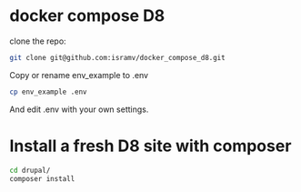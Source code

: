 # docker compose D8

clone the repo:

```bash
git clone git@github.com:isramv/docker_compose_d8.git
```

Copy or rename env_example to .env

```bash
cp env_example .env
```

And edit .env with your own settings.

# Install a fresh D8 site with composer

```bash
cd drupal/
composer install
```

